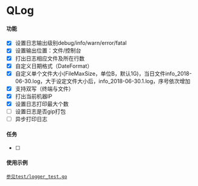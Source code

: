# QLog

#### 功能
- [x] 设置日志输出级别debug/info/warn/error/fatal
- [x] 设置输出位置：文件/控制台
- [x] 打出日志相应文件及所在行数
- [x] 自定义日期格式（DateFormat）
- [x] 自定义单个文件大小(FileMaxSize，单位B，默认1G)，当日文件info_2018-06-30.log，大于设定文件大小后，info_2018-06-30.1.log，序号依次增加
- [x] 支持双写（终端与文件）
- [x] 打出当前机器IP
- [x] 设置日志打印最大个数
- [ ] 设置日志是否gip打包
- [ ] 异步打印日志

#### 任务
- [ ]

#### 使用示例
[`参见test/logger_test.go`](test/logger_test.go)